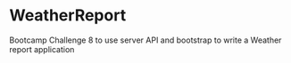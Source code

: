 # WeatherReport
Bootcamp Challenge 8 to use server API and bootstrap to write a Weather report application
